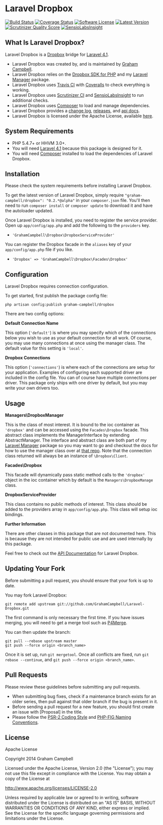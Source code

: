 Laravel Dropbox
===============


[![Build Status](https://img.shields.io/travis/GrahamCampbell/Laravel-Dropbox/master.svg)](https://travis-ci.org/GrahamCampbell/Laravel-Dropbox)
[![Coverage Status](https://img.shields.io/coveralls/GrahamCampbell/Laravel-Dropbox/master.svg)](https://coveralls.io/r/GrahamCampbell/Laravel-Dropbox)
[![Software License](https://img.shields.io/badge/license-Apache%202.0-brightgreen.svg)](https://github.com/GrahamCampbell/Laravel-Dropbox/blob/master/LICENSE.md)
[![Latest Version](https://img.shields.io/github/release/GrahamCampbell/Laravel-Dropbox.svg)](https://github.com/GrahamCampbell/Laravel-Dropbox/releases)
[![Scrutinizer Quality Score](https://scrutinizer-ci.com/g/GrahamCampbell/Laravel-Dropbox/badges/quality-score.png?s=a42157dd56c672f37e56f6b9f64b64b2457abca0)](https://scrutinizer-ci.com/g/GrahamCampbell/Laravel-Dropbox)
[![SensioLabsInsight](https://insight.sensiolabs.com/projects/251da8bb-97f6-473e-a4b5-8998cc4bf5c6/mini.png)](https://insight.sensiolabs.com/projects/251da8bb-97f6-473e-a4b5-8998cc4bf5c6)


## What Is Laravel Dropbox?

Laravel Dropbox is a [Dropbox](https://github.com/dropbox/dropbox-sdk-php) bridge for [Laravel 4.1](http://laravel.com).

* Laravel Dropbox was created by, and is maintained by [Graham Campbell](https://github.com/GrahamCampbell).
* Laravel Dropbox relies on the [Dropbox SDK for PHP](https://github.com/dropbox/dropbox-sdk-php) and my [Laravel Manager](https://github.com/GrahamCampbell/Laravel-Manager) package.
* Laravel Dropbox uses [Travis CI](https://travis-ci.org/GrahamCampbell/Laravel-Dropbox) with [Coveralls](https://coveralls.io/r/GrahamCampbell/Laravel-Dropbox) to check everything is working.
* Laravel Dropbox uses [Scrutinizer CI](https://scrutinizer-ci.com/g/GrahamCampbell/Laravel-Dropbox) and [SensioLabsInsight](https://insight.sensiolabs.com/projects/251da8bb-97f6-473e-a4b5-8998cc4bf5c6) to run additional checks.
* Laravel Dropbox uses [Composer](https://getcomposer.org) to load and manage dependencies.
* Laravel Dropbox provides a [change log](https://github.com/GrahamCampbell/Laravel-Dropbox/blob/master/CHANGELOG.md), [releases](https://github.com/GrahamCampbell/Laravel-Dropbox/releases), and [api docs](http://grahamcampbell.github.io/Laravel-Dropbox).
* Laravel Dropbox is licensed under the Apache License, available [here](https://github.com/GrahamCampbell/Laravel-Dropbox/blob/master/LICENSE.md).


## System Requirements

* PHP 5.4.7+ or HHVM 3.0+.
* You will need [Laravel 4.1](http://laravel.com) because this package is designed for it.
* You will need [Composer](https://getcomposer.org) installed to load the dependencies of Laravel Dropbox.


## Installation

Please check the system requirements before installing Laravel Dropbox.

To get the latest version of Laravel Dropbox, simply require `"graham-campbell/dropbox": "0.2.*@alpha"` in your `composer.json` file. You'll then need to run `composer install` or `composer update` to download it and have the autoloader updated.

Once Laravel Dropbox is installed, you need to register the service provider. Open up `app/config/app.php` and add the following to the `providers` key.

* `'GrahamCampbell\Dropbox\DropboxServiceProvider'`

You can register the Dropbox facade in the `aliases` key of your `app/config/app.php` file if you like.

* `'Dropbox' => 'GrahamCampbell\Dropbox\Facades\Dropbox'`


## Configuration

Laravel Dropbox requires connection configuration.

To get started, first publish the package config file:

    php artisan config:publish graham-campbell/dropbox

There are two config options:

**Default Connection Name**

This option (`'default'`) is where you may specify which of the connections below you wish to use as your default connection for all work. Of course, you may use many connections at once using the manager class. The default value for this setting is `'local'`.

**Dropbox Connections**

This option (`'connections'`) is where each of the connections are setup for your application. Examples of configuring each supported driver are included in the config file. You can of course have multiple connections per driver. This package only ships with one driver by default, but you may write your own drivers too.


## Usage

**Managers\DropboxManager**

This is the class of most interest. It is bound to the ioc container as `'dropbox'` and can be accessed using the `Facades\Dropbox` facade. This abstract class implements the ManagerInterface by extending AbstractManager. The interface and abstract class are both part of my [Laravel Manager](https://github.com/GrahamCampbell/Laravel-Manager) package so you may want to go and checkout the docs for how to use the manager class over at [that repo](https://github.com/GrahamCampbell/Laravel-Manager#usage). Note that the connection class returned will always be an instance of `\Dropbox\Client`.

**Facades\Dropbox**

This facade will dynamically pass static method calls to the `'dropbox'` object in the ioc container which by default is the `Managers\DropboxManage` class.

**DropboxServiceProvider**

This class contains no public methods of interest. This class should be added to the providers array in `app/config/app.php`. This class will setup ioc bindings.

**Further Information**

There are other classes in this package that are not documented here. This is because they are not intended for public use and are used internally by this package.

Feel free to check out the [API Documentation](http://grahamcampbell.github.io/Laravel-Dropbox
) for Laravel Dropbox.


## Updating Your Fork

Before submitting a pull request, you should ensure that your fork is up to date.

You may fork Laravel Dropbox:

    git remote add upstream git://github.com/GrahamCampbell/Laravel-Dropbox.git

The first command is only necessary the first time. If you have issues merging, you will need to get a merge tool such as [P4Merge](http://perforce.com/product/components/perforce_visual_merge_and_diff_tools).

You can then update the branch:

    git pull --rebase upstream master
    git push --force origin <branch_name>

Once it is set up, run `git mergetool`. Once all conflicts are fixed, run `git rebase --continue`, and `git push --force origin <branch_name>`.


## Pull Requests

Please review these guidelines before submitting any pull requests.

* When submitting bug fixes, check if a maintenance branch exists for an older series, then pull against that older branch if the bug is present in it.
* Before sending a pull request for a new feature, you should first create an issue with [Proposal] in the title.
* Please follow the [PSR-2 Coding Style](https://github.com/php-fig/fig-standards/blob/master/accepted/PSR-2-coding-style-guide.md) and [PHP-FIG Naming Conventions](https://github.com/php-fig/fig-standards/blob/master/bylaws/002-psr-naming-conventions.md).


## License

Apache License

Copyright 2014 Graham Campbell

Licensed under the Apache License, Version 2.0 (the "License");
you may not use this file except in compliance with the License.
You may obtain a copy of the License at

 http://www.apache.org/licenses/LICENSE-2.0

Unless required by applicable law or agreed to in writing, software
distributed under the License is distributed on an "AS IS" BASIS,
WITHOUT WARRANTIES OR CONDITIONS OF ANY KIND, either express or implied.
See the License for the specific language governing permissions and
limitations under the License.
